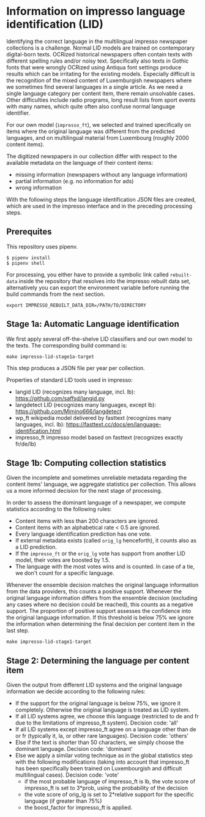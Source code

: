 # Information on impresso language identification (LID)

Identifying the correct language in the multilingual impresso newspaper
collections is a challenge.  Normal LID models are trained on contemporary
digital-born texts. OCRized historical newspapers often contain texts with
different spelling rules and/or noisy text. Specifically also texts in Gothic
fonts that were wrongly OCRized using Antiqua font settings produce results
which can be irritating for the existing models. Especially difficult is the
recognition of the mixed content of Luxemburgish newspapers where we sometimes
find several languages in a single article. As we need a single language
category per content item, there remain unsolvable cases. Other difficulties
include radio programs, long result lists from sport events with many names,
which quite often also confuse normal language identifier.

For our own model (`impresso_ft`), we selected and trained specifically on items
where the original language was different from the predicted languages, and on
multilingual material from Luxembourg (roughly 2000 content items).

The digitized newspapers in our collection differ with respect to the available
metadata on the language of their content items:

  - missing information (newspapers without any language information)
  - partial information (e.g. no information for ads)
  - wrong information

With the following steps the language identification JSON files are created,
which are used in the impresso interface and in the preceding processing steps.

## Prerequites

This repository uses pipenv.

    $ pipenv install  
    $ pipenv shell

For processing, you either have to provide a symbolic link called `rebuilt-data`
inside the repository that resolves into the impresso rebuilt data set,
alternatively you can export the environment variable before running the build
commands from the next section.

    export IMPRESSO_REBUILT_DATA_DIR=/PATH/TO/DIRECTORY


## Stage 1a: Automatic Language identification

We first apply several off-the-shelve LID classifiers and our own model to the
texts. The corresponding build command is:
 
    make impresso-lid-stage1a-target

This step produces a JSON file per year per collection.

Properties of standard LID tools used in impresso:

  - langid LID (recognizes many language, incl. lb):
    https://github.com/saffsd/langid.py
  - langdetect LID (recognizes many languages, except lb):
    https://github.com/Mimino666/langdetect
  - wp_ft wikipedia model delivered by fasttext (recognizes many languages,
      incl. lb): https://fasttext.cc/docs/en/language-identification.html
  - impresso_ft impresso model based on fasttext (recognizes exactly fr/de/lb)


## Stage 1b: Computing collection statistics

Given the incomplete and sometimes unreliable metadata regarding the content
 items' language, we aggregate statistics per collection. This allows us a more
 informed decision for the next stage of processing.

 In order to assess the dominant language of a newspaper, we compute statistics
 according to the following rules:
 
  - Content items with less than 200 characters are ignored.
  - Content items with an alphabetical rate < 0.5 are ignored.
  - Every language identification prediction has one vote.
  - If external metadata exists (called `orig_lg` henceforth), it counts also as
    a LID prediction.
  - If the `impresso_ft` or the `orig_lg` vote has support from another LID
    model, their votes are boosted by 1.5.
  - The language with the most votes wins and is counted. In case of a tie, we
    don't count for a specific language.
 
Whenever the ensemble decision matches the original language information from
the data providers, this counts a positive support. Whenever the original
language information differs from the ensemble decision (excluding any cases
where no decision could be reached), this counts as a negative support. The
proportion of positive support assesses the confidence into the original
language information. If this threshold is below 75% we ignore the information
when determining the final decision per content item in the last step.

    make impresso-lid-stage1-target

## Stage 2: Determining the language per content item

Given the output from different LID systems and the original language
information we decide according to the following rules:

 - If the support for the original language is below 75%, we ignore it
  completely. Otherwise the original language is treated as LID system.
  - If all LID systems agree, we choose this language (restricted to de and fr
  due to the limitations of impresso_ft system). Decision code: 'all'
  - If all LID systems except impresso_ft agree on a language other than de or
   fr (typically it, la, or other rare languages). Decision code: 'others'
  - Else if the text is shorter than 50 characters, we simply choose the
   dominant language. Decision code: 'dominant'
 - Else we apply a similar voting technique as in the global statistics step
  with the following modifications (taking into account that impresso_ft has
  been specifically been trained on Luxembourgish and difficult multilingual
  cases). Decision code: 'vote'
    - if the most probable language of impresso_ft is lb, the vote score of
     impresso_ft is set to 3*prob, using the probability of the decision  
    - the vote score of orig_lg is set to 2*relative support for the specific
     language (if greater than 75%)
    - the boost_factor for impresso_ft is applied.


